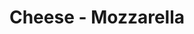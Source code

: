 ---
title: Cheese - Mozzarella
price: $45.85
description: Maecenas leo odio, condimentum id, luctus nec, molestie sed, justo. Pellentesque viverra pede ac diam. Cras pellentesque volutpat dui.
image: https://dummyimage.com/100x250.png/5fa2dd/ffffff
---